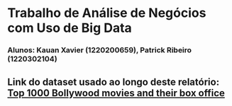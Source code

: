# Trabalho de Análise de Negócios com Uso de Big Data

### Alunos: Kauan Xavier (1220200659), Patrick Ribeiro (1220302104)

## Link do dataset usado ao longo deste relatório: [Top 1000 Bollywood movies and their box office](https://www.kaggle.com/datasets/bilalwaseer/top-1000-bollywood-movies-and-their-box-office)

